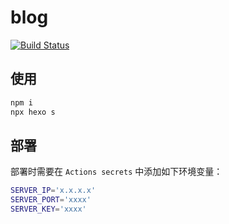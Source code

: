 # blog

[![Build Status](https://github.com/ryuuinc/blog/workflows/Hexo/badge.svg)](https://github.com/ryuuinc/blog/actions)

## 使用

```Bash
npm i
npx hexo s
```

## 部署

部署时需要在 `Actions secrets` 中添加如下环境变量：

```bash
SERVER_IP='x.x.x.x'
SERVER_PORT='xxxx'
SERVER_KEY='xxxx'
```
